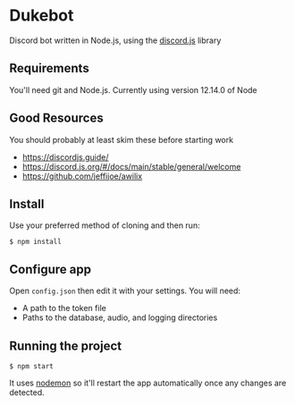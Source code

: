 # Dukebot

Discord bot written in Node.js, using the [discord.js](https://github.com/discordjs/discord.js/) library

## Requirements

You'll need git and Node.js. Currently using version 12.14.0 of Node

## Good Resources

You should probably at least skim these before starting work

- https://discordjs.guide/
- https://discord.js.org/#/docs/main/stable/general/welcome
- https://github.com/jeffijoe/awilix

## Install

Use your preferred method of cloning and then run:

    $ npm install

## Configure app

Open `config.json` then edit it with your settings. You will need:

- A path to the token file
- Paths to the database, audio, and logging directories

## Running the project

    $ npm start

It uses [nodemon](https://github.com/remy/nodemon) so it'll restart the app automatically once any changes are detected.
